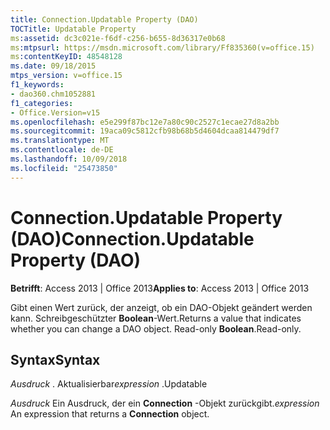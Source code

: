 ```yaml
---
title: Connection.Updatable Property (DAO)
TOCTitle: Updatable Property
ms:assetid: dc3c021e-f6df-c256-b655-8d36317e0b68
ms:mtpsurl: https://msdn.microsoft.com/library/Ff835360(v=office.15)
ms:contentKeyID: 48548128
ms.date: 09/18/2015
mtps_version: v=office.15
f1_keywords:
- dao360.chm1052881
f1_categories:
- Office.Version=v15
ms.openlocfilehash: e5e299f87bc12e7a80c90c2527c1ecae27d8a2bb
ms.sourcegitcommit: 19aca09c5812cfb98b68b5d4604dcaa814479df7
ms.translationtype: MT
ms.contentlocale: de-DE
ms.lasthandoff: 10/09/2018
ms.locfileid: "25473850"
---
```

# <a name="connectionupdatable-property-dao"></a><span data-ttu-id="7d9ba-102">Connection.Updatable Property (DAO)</span><span class="sxs-lookup"><span data-stu-id="7d9ba-102">Connection.Updatable Property (DAO)</span></span>


<span data-ttu-id="7d9ba-103">**Betrifft**: Access 2013 | Office 2013</span><span class="sxs-lookup"><span data-stu-id="7d9ba-103">**Applies to**: Access 2013 | Office 2013</span></span>

<span data-ttu-id="7d9ba-p101">Gibt einen Wert zurück, der anzeigt, ob ein DAO-Objekt geändert werden kann. Schreibgeschützter **Boolean**-Wert.</span><span class="sxs-lookup"><span data-stu-id="7d9ba-p101">Returns a value that indicates whether you can change a DAO object. Read-only **Boolean**.Read-only.</span></span>

## <a name="syntax"></a><span data-ttu-id="7d9ba-106">Syntax</span><span class="sxs-lookup"><span data-stu-id="7d9ba-106">Syntax</span></span>

<span data-ttu-id="7d9ba-107">*Ausdruck* . Aktualisierbar</span><span class="sxs-lookup"><span data-stu-id="7d9ba-107">*expression* .Updatable</span></span>

<span data-ttu-id="7d9ba-108">*Ausdruck* Ein Ausdruck, der ein **Connection** -Objekt zurückgibt.</span><span class="sxs-lookup"><span data-stu-id="7d9ba-108">*expression* An expression that returns a **Connection** object.</span></span>

